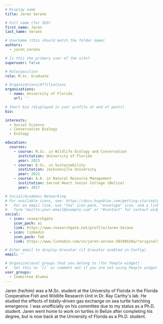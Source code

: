 ```yaml
---
# Display name
title: Jaren Serano

# Full name (for SEO)
first_name: Jaren
last_name: Serano

# Username (this should match the folder name)
authors:
  - jaren_serano

# Is this the primary user of the site?
superuser: false

# Role/position
role: M.Sc. Graduate

# Organizations/Affiliations
organizations:
  - name: University of Florida
    url: ''

# Short bio (displayed in user profile at end of posts)
bio: 

interests:
  - Social Science
  - Conservation Biology
  - Ecology

education:
  courses:
    - course: M.Sc. in Wildlife Ecology and Conservation
      institution: University of Florida
      year: 2023
    - course: B.Sc. in Sustainability
      institution: Jacksonville University
      year: 2021
    - course: A.A. in Natural Resource Management
      institution: Sacred Heart Junior College (Belize)
      year: 2017

# Social/Academic Networking
# For available icons, see: https://docs.hugoblox.com/getting-started/page-builder/#icons
#   For an email link, use "fas" icon pack, "envelope" icon, and a link in the
#   form "mailto:your-email@example.com" or "#contact" for contact widget.
social:
  - icon: researchgate
    icon_pack: ai
    link: https://www.researchgate.net/profile/Jaren-Serano
  - icon: linkedin
    icon_pack: fab
    link: https://www.linkedin.com/in/jaren-serano-50190b28a/?originalSubdomain=bz

# Enter email to display Gravatar (if Gravatar enabled in Config)
email: ''

# Organizational groups that you belong to (for People widget)
#   Set this to `[]` or comment out if you are not using People widget.
user_groups:
  - Committee Alumni
---
```


Jaren (he/him) was a M.Sc. student at the University of Florida in the Florida Cooperative Fish and Wildlife Research Unit in Dr. Ray Carthy's lab. He studied the effects of tidally-driven gas exchange on sea turtle hatchling emergence. I was unofficially on his committee due to my status as a Ph.D. student. Jaren went home to work on turtles in Belize after completing his degree, but is now back at the University of Florida as a Ph.D. student.